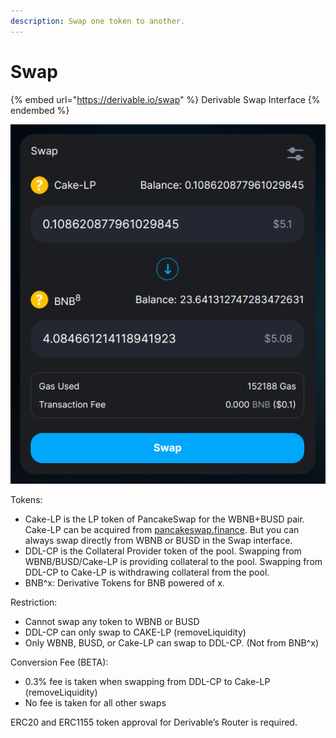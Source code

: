 ```yaml
---
description: Swap one token to another.
---
```


# Swap

{% embed url="https://derivable.io/swap" %}
Derivable Swap Interface
{% endembed %}

![](<../.gitbook/assets/image (1).png>)

Tokens:

* Cake-LP is the LP token of PancakeSwap for the WBNB+BUSD pair. Cake-LP can be acquired from [pancakeswap.finance](https://pancakeswap.finance/add/BNB/0xe9e7CEA3DedcA5984780Bafc599bD69ADd087D56). But you can always swap directly from WBNB or BUSD in the Swap interface.
* DDL-CP is the Collateral Provider token of the pool. Swapping from WBNB/BUSD/Cake-LP is providing collateral to the pool. Swapping from DDL-CP to Cake-LP is withdrawing collateral from the pool.
* BNB^x: Derivative Tokens for BNB powered of x.

Restriction:

* Cannot swap any token to WBNB or BUSD
* DDL-CP can only swap to CAKE-LP (removeLiquidity)
* Only WBNB, BUSD, or Cake-LP can swap to DDL-CP. (Not from BNB^x)

Conversion Fee (BETA):

* 0.3% fee is taken when swapping from DDL-CP to Cake-LP (removeLiquidity)
* No fee is taken for all other swaps

ERC20 and ERC1155 token approval for Derivable’s Router is required.
